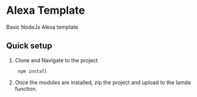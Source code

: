 # Alexa Template
Basic NodeJs Alexa template 

Quick setup
-----------
1. Clone and Navigate to the project

        npm install

2. Once the modules are installed, zip the project and upload to the lamda function.